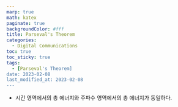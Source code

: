 ```yaml
---
marp: true
math: katex
paginate: true
backgroundColor: #fff
title: Parseval's Theorem
categories:
  - Digital Communications
toc: true
toc_sticky: true
tags:
  - [Parseval's Theorem]
date: 2023-02-08
last_modified_at: 2023-02-08
---
```


- 시간 영역에서의 총 에너지와 주파수 영역에서의 총 에너지가 동일하다.
